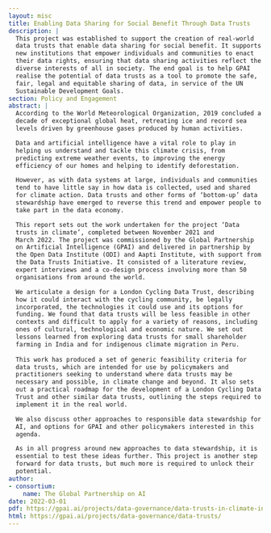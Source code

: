 ```yaml
---
layout: misc
title: Enabling Data Sharing for Social Benefit Through Data Trusts
description: |
  This project was established to support the creation of real-world
  data trusts that enable data sharing for social benefit. It supports
  new institutions that empower individuals and communities to enact
  their data rights, ensuring that data sharing activities reflect the
  diverse interests of all in society. The end goal is to help GPAI
  realise the potential of data trusts as a tool to promote the safe,
  fair, legal and equitable sharing of data, in service of the UN
  Sustainable Development Goals.
section: Policy and Engagement
abstract: |
  According to the World Meteorological Organization, 2019 concluded a
  decade of exceptional global heat, retreating ice and record sea
  levels driven by greenhouse gases produced by human activities.

  Data and artificial intelligence have a vital role to play in
  helping us understand and tackle this climate crisis, from
  predicting extreme weather events, to improving the energy
  efficiency of our homes and helping to identify deforestation.

  However, as with data systems at large, individuals and communities
  tend to have little say in how data is collected, used and shared
  for climate action. Data trusts and other forms of ‘bottom-up’ data
  stewardship have emerged to reverse this trend and empower people to
  take part in the data economy.

  This report sets out the work undertaken for the project ‘Data
  trusts in climate’, completed between November 2021 and
  March 2022. The project was commissioned by the Global Partnership
  on Artificial Intelligence (GPAI) and delivered in partnership by
  the Open Data Institute (ODI) and Aapti Institute, with support from
  the Data Trusts Initiative. It consisted of a literature review,
  expert interviews and a co-design process involving more than 50
  organisations from around the world.

  We articulate a design for a London Cycling Data Trust, describing
  how it could interact with the cycling community, be legally
  incorporated, the technologies it could use and its options for
  funding. We found that data trusts will be less feasible in other
  contexts and difficult to apply for a variety of reasons, including
  ones of cultural, technological and economic nature. We set out
  lessons learned from exploring data trusts for small shareholder
  farming in India and for indigenous climate migration in Peru.
  
  This work has produced a set of generic feasibility criteria for
  data trusts, which are intended for use by policymakers and
  practitioners seeking to understand where data trusts may be
  necessary and possible, in climate change and beyond. It also sets
  out a practical roadmap for the development of a London Cycling Data
  Trust and other similar data trusts, outlining the steps required to
  implement it in the real world.

  We also discuss other approaches to responsible data stewardship for
  AI, and options for GPAI and other policymakers interested in this
  agenda.

  As in all progress around new approaches to data stewardship, it is
  essential to test these ideas further. This project is another step
  forward for data trusts, but much more is required to unlock their
  potential.
author:
- consortium:
    name: The Global Partnership on AI
date: 2022-03-01
pdf: https://gpai.ai/projects/data-governance/data-trusts-in-climate-interim-report.pdf
html: https://gpai.ai/projects/data-governance/data-trusts/
---
```

